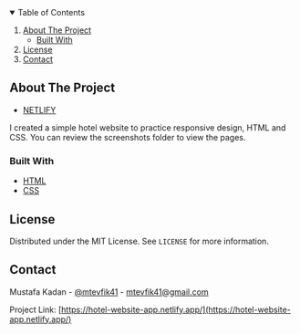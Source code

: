 <!-- TABLE OF CONTENTS -->
<details open="open">
  <summary>Table of Contents</summary>
  <ol>
    <li>
      <a href="#about-the-project">About The Project</a>
      <ul>
        <li><a href="#built-with">Built With</a></li>
      </ul>
    </li>
    <li><a href="#license">License</a></li>
    <li><a href="#contact">Contact</a></li>
  </ol>
</details>

<!-- ABOUT THE PROJECT -->

## About The Project

- [NETLIFY](https://hotel-website-app.netlify.app/)

I created a simple hotel website to practice responsive design, HTML and CSS. You can review the screenshots folder to view the pages.

### Built With

- [HTML](https://en.wikipedia.org/wiki/HTML)
- [CSS](https://en.wikipedia.org/wiki/CSS)

<!-- LICENSE -->

## License

Distributed under the MIT License. See `LICENSE` for more information.

<!-- CONTACT -->

## Contact

Mustafa Kadan - [@mtevfik41](https://twitter.com/mtevfik41) - mtevfik41@gmail.com

Project Link: [https://hotel-website-app.netlify.app/](https://hotel-website-app.netlify.app/)
